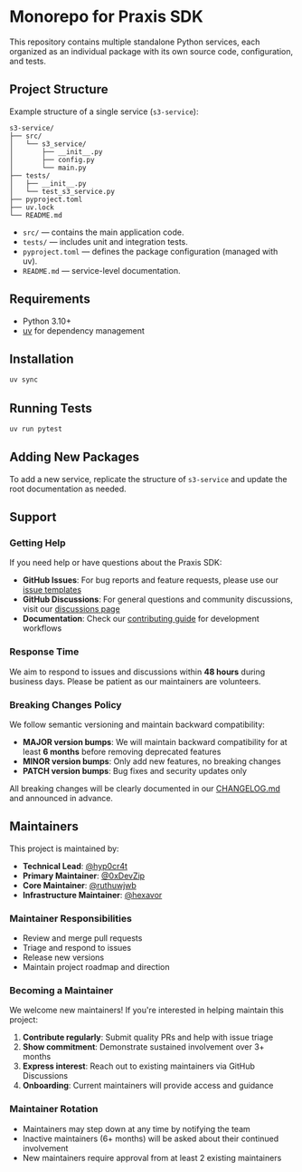 # Monorepo for Praxis SDK

This repository contains multiple standalone Python services, each organized as an individual package with its own source code, configuration, and tests.

## Project Structure

Example structure of a single service (`s3-service`):

```
s3-service/
├── src/
│   └── s3_service/
│       ├── __init__.py
│       ├── config.py
│       └── main.py
├── tests/
│   ├── __init__.py
│   └── test_s3_service.py
├── pyproject.toml
├── uv.lock
└── README.md
```

* `src/` — contains the main application code.
* `tests/` — includes unit and integration tests.
* `pyproject.toml` — defines the package configuration (managed with uv).
* `README.md` — service-level documentation.

## Requirements

* Python 3.10+
* [uv](https://astral.sh/uv) for dependency management

## Installation

```bash
uv sync
```

## Running Tests

```bash
uv run pytest
```

## Adding New Packages

To add a new service, replicate the structure of `s3-service` and update the root documentation as needed.

## Support

### Getting Help

If you need help or have questions about the Praxis SDK:

- **GitHub Issues**: For bug reports and feature requests, please use our [issue templates](https://github.com/prx-fun/praxis-sdk-core/issues/new/choose)
- **GitHub Discussions**: For general questions and community discussions, visit our [discussions page](https://github.com/prx-fun/praxis-sdk-core/discussions)
- **Documentation**: Check our [contributing guide](docs/CONTRIBUTING.md) for development workflows

### Response Time

We aim to respond to issues and discussions within **48 hours** during business days. Please be patient as our maintainers are volunteers.

### Breaking Changes Policy

We follow semantic versioning and maintain backward compatibility:

- **MAJOR version bumps**: We will maintain backward compatibility for at least **6 months** before removing deprecated features
- **MINOR version bumps**: Only add new features, no breaking changes
- **PATCH version bumps**: Bug fixes and security updates only

All breaking changes will be clearly documented in our [CHANGELOG.md](CHANGELOG.md) and announced in advance.

## Maintainers

This project is maintained by:

- **Technical Lead**: [@hyp0cr4t](https://github.com/hyp0cr4t)
- **Primary Maintainer**: [@0xDevZip](https://github.com/0xDevZip)
- **Core Maintainer**: [@ruthuwjwb](https://github.com/ruthuwjwb)
- **Infrastructure Maintainer**: [@hexavor](https://github.com/hexavor)

### Maintainer Responsibilities

- Review and merge pull requests
- Triage and respond to issues
- Release new versions
- Maintain project roadmap and direction

### Becoming a Maintainer

We welcome new maintainers! If you're interested in helping maintain this project:

1. **Contribute regularly**: Submit quality PRs and help with issue triage
2. **Show commitment**: Demonstrate sustained involvement over 3+ months
3. **Express interest**: Reach out to existing maintainers via GitHub Discussions
4. **Onboarding**: Current maintainers will provide access and guidance

### Maintainer Rotation

- Maintainers may step down at any time by notifying the team
- Inactive maintainers (6+ months) will be asked about their continued involvement
- New maintainers require approval from at least 2 existing maintainers
